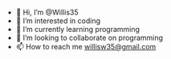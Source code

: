 - 👋 Hi, I’m @Willis35
- 👀 I’m interested in coding
- 🌱 I’m currently learning programming
- 💞️ I’m looking to collaborate on programming
- 📫 How to reach me willisw35@gmail.com

<!---
Willis35/Willis35 is a ✨ special ✨ repository because its `README.md` (this file) appears on your GitHub profile.
You can click the Preview link to take a look at your changes.
--->
